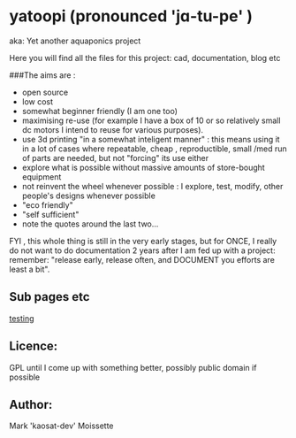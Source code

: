 yatoopi (pronounced 'jɑ-tu-pe' )
==================================================================
aka: Yet another aquaponics project 



Here you will find all the files for this project:
cad, documentation, blog etc

###The aims are :

- open source
- low cost
- somewhat beginner friendly (I am one too)
- maximising re-use (for example I have a box
of 10 or so relatively small dc motors I intend to reuse for various purposes).
- use 3d printing "in a somewhat inteligent manner" : 
this means using it in a lot of cases where repeatable, cheap , reproductible, small /med run
of parts are needed, but not "forcing" its use either
- explore what is possible without massive amounts of store-bought equipment
- not reinvent the wheel whenever possible : I explore, test, modify, other people's
designs whenever possible
- "eco friendly"
- "self sufficient"
- note the quotes around the last two...


FYI , this whole thing is still in the very early stages, but for ONCE, I really
do not want to do documentation 2 years after I am fed up with a project: remember: 
"release early, release often, and DOCUMENT you efforts are least a bit".


Sub pages etc
-------------

[testing](../master/docs/testing.md)



Licence:
--------

GPL until I come up with something better, possibly public domain if possible


Author:
-------

Mark 'kaosat-dev' Moissette
